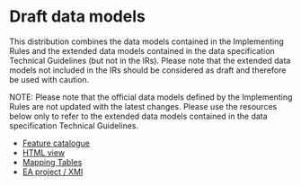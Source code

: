 # Draft data models

This distribution combines the data models contained in the Implementing Rules and the extended data models contained in the data specification Technical Guidelines (but not in the IRs). Please note that the extended data models not included in the IRs should be considered as draft and therefore be used with caution.

NOTE: Please note that the official data models defined by the Implementing Rules are not updated with the latest changes. Please use the resources below only to refer to the extended data models contained in the data specification Technical Guidelines.

- [Feature catalogue](fc)
- [HTML view](html)
- [Mapping Tables](mapping)
- [EA project / XMI](ea+xmi/EAXMI.zip)
